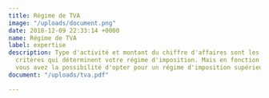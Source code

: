 ```yaml
---
title: Régime de TVA
image: "/uploads/document.png"
date: 2018-12-09 22:33:14 +0000
name: Régime de TVA
label: expertise
description: Type d'activité et montant du chiffre d'affaires sont les deux principaux
  critères qui déterminent votre régime d'imposition. Mais en fonction de vos besoins,
  vous avez la possibilité d'opter pour un régime d'imposition supérieur.
document: "/uploads/tva.pdf"

---
```

